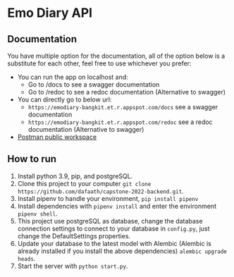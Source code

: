 # Emo Diary API

## Documentation

You have multiple option for the documentation, all of the option below is a substitute for each other, feel free to use whichever you prefer:

- You can run the app on localhost and:
  - Go to /docs to see a swagger documentation
  - Go to /redoc to see a redoc documentation (Alternative to swagger)
- You can directly go to below url:
  - `https://emodiary-bangkit.et.r.appspot.com/docs` see a swagger documentation
  - `https://emodiary-bangkit.et.r.appspot.com/redoc` see a redoc documentation (Alternative to swagger)
- [Postman public workspace](https://www.postman.com/dafaathaullah/workspace/emodiary/overview)

## How to run

1. Install python 3.9, pip, and postgreSQL.
2. Clone this project to your computer `git clone https://github.com/dafaath/capstone-2022-backend.git`.
3. Install pipenv to handle your environment, `pip install pipenv`
4. Install dependencies with `pipenv install` and enter the environment `pipenv shell`.
5. This project use postgreSQL as database, change the database connection settings to connect to your database in `config.py`, just change the DefaultSettings properties.
6. Update your database to the latest model with Alembic (Alembic is already installed if you install the above dependencies) `alembic upgrade heads`.
7. Start the server with `python start.py`.
